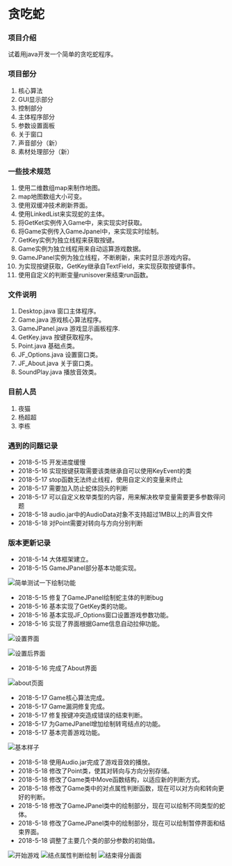 # 贪吃蛇


### 项目介绍
试着用java开发一个简单的贪吃蛇程序。

### 项目部分
1. 核心算法
2. GUI显示部分
3. 控制部分
4. 主体程序部分
5. 参数设置面板
6. 关于窗口
7. 声音部分（新）
8. 素材处理部分（新）

### 一些技术规范
1. 使用二维数组map来制作地图。
2. map地图数组大小可变。
3. 使用双缓冲技术刷新界面。
4. 使用LinkedList<Point>来实现蛇的主体。
5. 将GetKet实例传入Game中，来实现实时获取。
6. 将Game实例传入GameJpanel中，来实现实时绘制。
7. GetKey实例为独立线程来获取按键。
8. Game实例为独立线程用来自动运算游戏数据。
9. GameJPanel实例为独立线程，不断刷新，来实时显示游戏内容。
10. 为实现按键获取，GetKey继承自TextField，来实现获取按键事件。
11. 使用自定义的判断变量runisover来结束run函数。

### 文件说明
1. Desktop.java
窗口主体程序。
2. Game.java
游戏核心算法程序。
3. GameJPanel.java
游戏显示画板程序.
4. GetKey.java
按键获取程序。
5. Point.java
基础点类。
6. JF_Options.java
设置窗口类。
7. JF_About.java
关于窗口类。
8. SoundPlay.java
播放音效类。


### 目前人员
1. 夜猫
2. 杨超超
3. 李栋

### 遇到的问题记录
- 2018-5-15  开发进度缓慢
- 2018-5-16  实现按键获取需要该类继承自可以使用KeyEvent的类
- 2018-5-17  stop函数无法终止线程，使用自定义的变量来终止
- 2018-5-17  需要加入防止蛇体回头的判断
- 2018-5-17  可以自定义枚举类型的内容，用来解决枚举变量需要更多参数得问题
- 2018-5-18  audio.jar中的AudioData对象不支持超过1MB以上的声音文件
- 2018-5-18  对Point需要对转向与方向分别判断


### 版本更新记录
- 2018-5-14  大体框架建立。
- 2018-5-15  GameJPanel部分基本功能实现。

![简单测试一下绘制功能](https://gitee.com/uploads/images/2018/0515/161827_8c0e1669_1790958.png "简单测试一下绘制功能.png")

- 2018-5-15  修复了GameJPanel绘制蛇主体的判断bug
- 2018-5-16  基本实现了GetKey类的功能。
- 2018-5-16  基本实现JF_Options窗口设置游戏参数功能。
- 2018-5-16  实现了界面根据Game信息自动拉伸功能。

![设置界面](https://gitee.com/uploads/images/2018/0516/212026_b1cf8042_1790958.png "设置界面.png")

![设置后界面](https://gitee.com/uploads/images/2018/0516/212041_eb9d327c_1790958.png "设置后界面.png")

- 2018-5-16  完成了About界面

![about页面](https://gitee.com/uploads/images/2018/0516/215318_9b57d277_1790958.jpeg "about页面.jpg")

- 2018-5-17  Game核心算法完成。
- 2018-5-17  Game漏洞修复完成。
- 2018-5-17  修复按键冲突造成错误的结束判断。
- 2018-5-17  为GameJPanel增加绘制转弯结点的功能。
- 2018-5-17  基本完善游戏功能。

![基本样子](https://gitee.com/uploads/images/2018/0518/000651_b1fd3492_1790958.png "基本样子.png")

- 2018-5-18  使用Audio.jar完成了游戏音效的播放。
- 2018-5-18  修改了Point类，使其对转向与方向分别存储。
- 2018-5-18  修改了Game类中Move函数结构，以适应新的判断方式。
- 2018-5-18  修改了Game类中的对点属性判断函数，现在可以对方向和转向更好的判断。
- 2018-5-18  修改了GameJPanel类中的绘制部分，现在可以绘制不同类型的蛇体。
- 2018-5-18  修改了GameJPanel类中的绘制部分，现在可以绘制暂停界面和结束界面。
- 2018-5-18  调整了主要几个类的部分参数的初始值。

![开始游戏](https://gitee.com/uploads/images/2018/0519/005935_997d0f56_1790958.png "开始游戏.png")
![结点属性判断绘制](https://gitee.com/uploads/images/2018/0519/005955_ac375e74_1790958.png "结点属性判断绘制.png")
![结束得分画面](https://gitee.com/uploads/images/2018/0519/010028_676d6c7c_1790958.png "结束得分画面.png")


